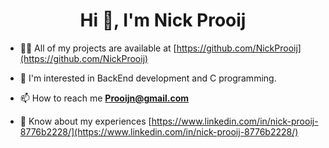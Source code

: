 <h1 align="center">Hi 👋, I'm Nick Prooij</h1>

- 👨‍💻 All of my projects are available at [https://github.com/NickProoij](https://github.com/NickProoij)

- 👀 I'm interested in BackEnd development and C programming.

- 📫 How to reach me **Prooijn@gmail.com**

- 📄 Know about my experiences [https://www.linkedin.com/in/nick-prooij-8776b2228/](https://www.linkedin.com/in/nick-prooij-8776b2228/)
